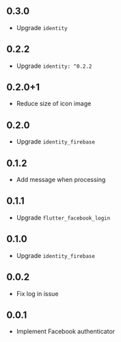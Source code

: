 ## 0.3.0

- Upgrade `identity`

## 0.2.2

* Upgrade `identity: ^0.2.2`

## 0.2.0+1

* Reduce size of icon image

## 0.2.0

* Upgrade `identity_firebase`

## 0.1.2

* Add message when processing

## 0.1.1

* Upgrade `flutter_facebook_login`

## 0.1.0

* Upgrade `identity_firebase`

## 0.0.2

* Fix log in issue

## 0.0.1

* Implement Facebook authenticator
